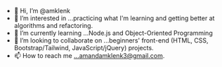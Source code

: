 - 👋 Hi, I’m @amklenk
- 👀 I’m interested in ...practicing what I'm learning and getting better at algorithms and refactoring.
- 🌱 I’m currently learning ...Node.js and Object-Oriented Programming
- 💞️ I’m looking to collaborate on ...beginners' front-end (HTML, CSS, Bootstrap/Tailwind, JavaScript/jQuery) projects.
- 📫 How to reach me ...amandamklenk3@gmail.com.

<!---
amklenk/amklenk is a ✨ special ✨ repository because its `README.md` (this file) appears on your GitHub profile.
You can click the Preview link to take a look at your changes.
--->
